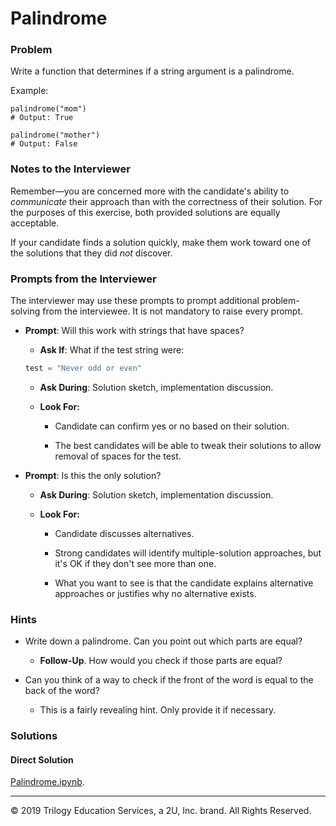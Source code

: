 # Palindrome

### Problem

Write a function that determines if a string argument is a palindrome.

Example:
```
palindrome("mom")
# Output: True

palindrome("mother")
# Output: False
```

### Notes to the Interviewer

Remember—you are concerned more with the candidate's ability to _communicate_ their approach than with the correctness of their solution. For the purposes of this exercise, both provided solutions are equally acceptable.

If your candidate finds a solution quickly, make them work toward one of the solutions that they did _not_ discover.

### Prompts from the Interviewer

The interviewer may use these prompts to prompt additional problem-solving from the interviewee. It is not mandatory to raise every prompt.

* **Prompt**: Will this work with strings that have spaces?

  * **Ask If**: What if the test string were:

  ```python
  test = "Never odd or even"
  ```

  * **Ask During**: Solution sketch, implementation discussion.

  * **Look For:**

    * Candidate can confirm yes or no based on their solution.

    * The best candidates will be able to tweak their solutions to allow removal of spaces for the test.
  
* **Prompt**: Is this the only solution?

  * **Ask During**: Solution sketch, implementation discussion.

  * **Look For:**

    * Candidate discusses alternatives.

    * Strong candidates will identify multiple-solution approaches, but it's OK if they don't see more than one.
  
    * What you want to see is that the candidate explains alternative approaches or justifies why no alternative exists.

### Hints

* Write down a palindrome. Can you point out which parts are equal?

  * **Follow-Up**. How would you check if those parts are equal?

* Can you think of a way to check if the front of the word is equal to the back of the word?

  * This is a fairly revealing hint. Only provide it if necessary.

### Solutions

#### Direct Solution

[Palindrome.ipynb](Solved/Palindrome.ipynb).

------

© 2019 Trilogy Education Services, a 2U, Inc. brand. All Rights Reserved.
